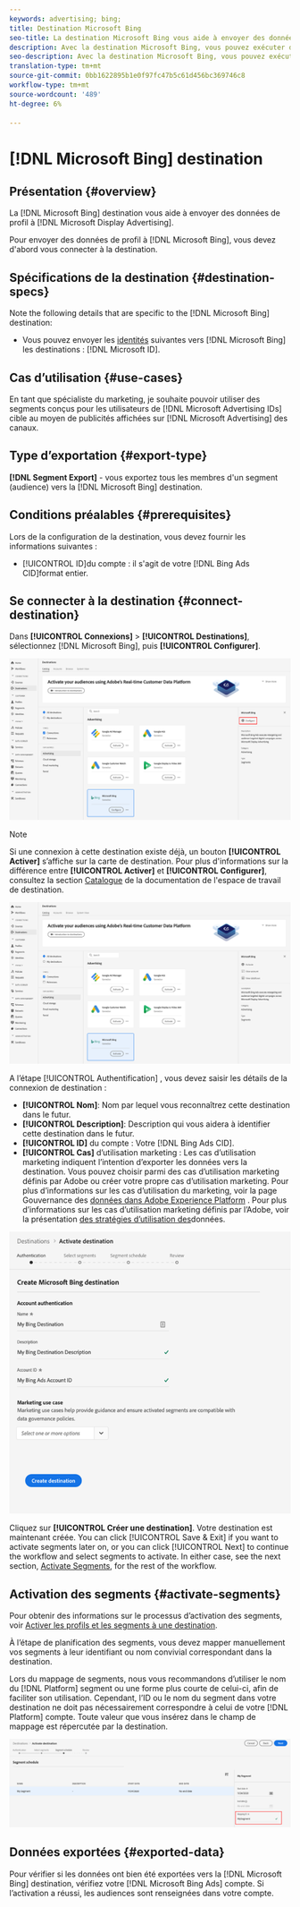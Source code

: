 ```yaml
---
keywords: advertising; bing;
title: Destination Microsoft Bing
seo-title: La destination Microsoft Bing vous aide à envoyer des données de profil à Microsoft Display Advertising.
description: Avec la destination Microsoft Bing, vous pouvez exécuter des campagnes numériques ciblées de reciblage et d'audience sur l'ensemble des campagnes Microsoft Display Advertising.
seo-description: Avec la destination Microsoft Bing, vous pouvez exécuter des campagnes numériques ciblées de reciblage et d'audience sur l'ensemble des campagnes Microsoft Display Advertising.
translation-type: tm+mt
source-git-commit: 0bb1622895b1e0f97fc47b5c61d456bc369746c8
workflow-type: tm+mt
source-wordcount: '489'
ht-degree: 6%

---
```



# [!DNL Microsoft Bing] destination

## Présentation {#overview}

La [!DNL Microsoft Bing] destination vous aide à envoyer des données de profil à [!DNL Microsoft Display Advertising].

Pour envoyer des données de profil à [!DNL Microsoft Bing], vous devez d&#39;abord vous connecter à la destination.

## Spécifications de la destination {#destination-specs}

Note the following details that are specific to the [!DNL Microsoft Bing] destination:

* Vous pouvez envoyer les [identités](../../../identity-service/namespaces.md) suivantes vers [!DNL Microsoft Bing] les destinations : [!DNL Microsoft ID].

## Cas d’utilisation {#use-cases}

En tant que spécialiste du marketing, je souhaite pouvoir utiliser des segments conçus pour les utilisateurs de [!DNL Microsoft Advertising IDs] cible au moyen de publicités affichées sur [!DNL Microsoft Advertising] des canaux.

## Type d’exportation {#export-type}

**[!DNL Segment Export]** - vous exportez tous les membres d&#39;un segment (audience) vers la [!DNL Microsoft Bing] destination.

## Conditions préalables  {#prerequisites}

Lors de la configuration de la destination, vous devez fournir les informations suivantes :

* [!UICONTROL ID]du compte : il s&#39;agit de votre [!DNL Bing Ads CID]format entier.

## Se connecter à la destination {#connect-destination}

Dans **[!UICONTROL Connexions]** > **[!UICONTROL Destinations]**, sélectionnez [!DNL Microsoft Bing], puis **[!UICONTROL Configurer]**.

![Configuration de la destination Microsoft Bing](../../assets/catalog/advertising/bing/configure.png)

>[!NOTE]
>
>Si une connexion à cette destination existe déjà, un bouton **[!UICONTROL Activer]** s’affiche sur la carte de destination. Pour plus d&#39;informations sur la différence entre **[!UICONTROL Activer]** et **[!UICONTROL Configurer]**, consultez la section [Catalogue](../../ui/destinations-workspace.md#catalog) de la documentation de l&#39;espace de travail de destination.
>
>![Activer la destination Microsoft Bing](../../assets/catalog/advertising/bing/activate.png)

A l’étape [!UICONTROL Authentification] , vous devez saisir les détails de la connexion de destination :

* **[!UICONTROL Nom]**: Nom par lequel vous reconnaîtrez cette destination dans le futur.
* **[!UICONTROL Description]**: Description qui vous aidera à identifier cette destination dans le futur.
* **[!UICONTROL ID]** du compte : Votre [!DNL Bing Ads CID].
* **[!UICONTROL Cas]** d’utilisation marketing : Les cas d’utilisation marketing indiquent l’intention d’exporter les données vers la destination. Vous pouvez choisir parmi des cas d’utilisation marketing définis par Adobe ou créer votre propre cas d’utilisation marketing. Pour plus d’informations sur les cas d’utilisation du marketing, voir la page Gouvernance des [données dans Adobe Experience Platform](../../../rtcdp/privacy/data-governance-overview.md#destinations) . Pour plus d’informations sur les cas d’utilisation marketing définis par l’Adobe, voir la présentation [des stratégies d’utilisation des](../../../data-governance/policies/overview.md#core-actions)données.

![Authentification de destination Microsoft Bing](../../assets/catalog/advertising/bing/authentication.png)

Cliquez sur **[!UICONTROL Créer une destination]**. Votre destination est maintenant créée. You can click [!UICONTROL Save &amp; Exit] if you want to activate segments later on, or you can click [!UICONTROL Next] to continue the workflow and select segments to activate. In either case, see the next section, [Activate Segments](#activate-segments), for the rest of the workflow.

## Activation des segments {#activate-segments}

Pour obtenir des informations sur le processus d’activation des segments, voir [Activer les profils et les segments à une destination](../../ui/activate-destinations.md#select-attributes).

À l’étape de planification [](../../ui/activate-destinations.md#segment-schedule) des segments, vous devez mapper manuellement vos segments à leur identifiant ou nom convivial correspondant dans la destination.

Lors du mappage de segments, nous vous recommandons d’utiliser le nom du [!DNL Platform] segment ou une forme plus courte de celui-ci, afin de faciliter son utilisation. Cependant, l’ID ou le nom du segment dans votre destination ne doit pas nécessairement correspondre à celui de votre [!DNL Platform] compte. Toute valeur que vous insérez dans le champ de mappage est répercutée par la destination.

![ID de mappage de segments](../../assets/common/segment-mapping-id.png)

## Données exportées {#exported-data}

Pour vérifier si les données ont bien été exportées vers la [!DNL Microsoft Bing] destination, vérifiez votre [!DNL Microsoft Bing Ads] compte. Si l’activation a réussi, les audiences sont renseignées dans votre compte.